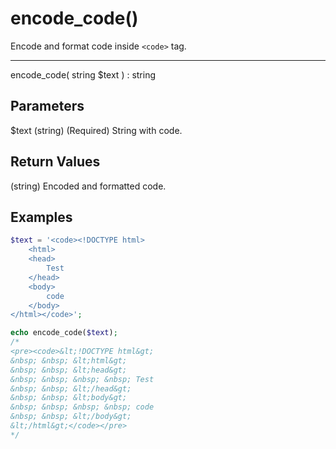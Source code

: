 # encode_code()

Encode and format code inside `<code>` tag.

---

encode_code( string $text ) : string

## Parameters

$text (string) (Required) String with code.

## Return Values

(string) Encoded and formatted code.

## Examples

```php
$text = '<code><!DOCTYPE html>
    <html>
    <head>
        Test
    </head>
    <body>
        code
    </body>
</html></code>';

echo encode_code($text);
/*
<pre><code>&lt;!DOCTYPE html&gt;
&nbsp; &nbsp; &lt;html&gt;
&nbsp; &nbsp; &lt;head&gt;
&nbsp; &nbsp; &nbsp; &nbsp; Test
&nbsp; &nbsp; &lt;/head&gt;
&nbsp; &nbsp; &lt;body&gt;
&nbsp; &nbsp; &nbsp; &nbsp; code
&nbsp; &nbsp; &lt;/body&gt;
&lt;/html&gt;</code></pre>
*/
```

